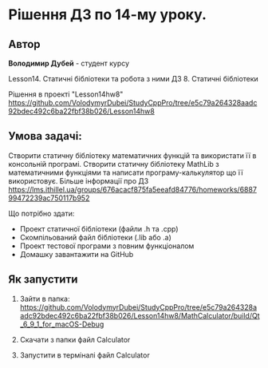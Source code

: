 # Рішення ДЗ по 14-му уроку.

## Автор
**Володимир Дубей** - студент курсу

Lesson14. Статичні бібліотеки та робота з ними
ДЗ 8. Статичні бібліотеки


Рішення в проекті "Lesson14hw8"
https://github.com/VolodymyrDubei/StudyCppPro/tree/e5c79a264328aadc92bdec492c6ba22fbf38b026/Lesson14hw8


## Умова задачі:

Створити статичну бібліотеку математичних функцій та використати її в консольній програмі.
Створити статичну бібліотеку MathLib з математичними функціями 
та написати програму-калькулятор що її використовує.
Більше інформації про ДЗ 
https://lms.ithillel.ua/groups/676acacf875fa5eeafd84776/homeworks/688799472239ac750117b952


Що потрібно здати:
- Проект статичної бібліотеки (файли .h та .cpp)
- Скомпільований файл бібліотеки (.lib або .a)
- Проект тестової програми з повним функціоналом
- Домашку завантажити на GitHub



## Як запустити

1. Зайти в папка:
https://github.com/VolodymyrDubei/StudyCppPro/tree/e5c79a264328aadc92bdec492c6ba22fbf38b026/Lesson14hw8/MathCalculator/build/Qt_6_9_1_for_macOS-Debug

2. Скачати з папки файл Calculator

3. Запустити в терміналі файл Calculator
